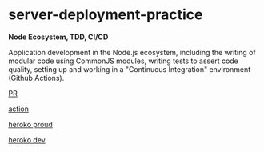 # server-deployment-practice

**Node Ecosystem, TDD, CI/CD**

Application development in the Node.js ecosystem, including the writing of modular code using CommonJS modules, writing tests to assert code quality, setting up and working in a "Continuous Integration" environment (Github Actions).

[PR](https://github.com/asharabuhelweh/server-deployment-practice/pull/1)

[action](https://github.com/asharabuhelweh/server-deployment-practice/runs/2594703992?check_suite_focus=true)

[heroko proud](https://ashar-server-deploy-prod.herokuapp.com/)

[heroko dev](https://asahr-server-deploy-dev.herokuapp.com/)